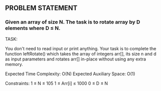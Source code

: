 ## PROBLEM STATEMENT
### Given an array of size N. The task is to rotate array by D elements where D ≤ N.

TASK:

You don't need to read input or print anything. Your task is to complete the function leftRotate() which takes the array of integers arr[], its size n and d as input parameters and rotates arr[] in-place without using any extra memory.


Expected Time Complexity: O(N)
Expected Auxiliary Space: O(1)


Constraints:
1 ≤ N ≤ 105
1 ≤ Arr[i] ≤ 1000
0 ≤ D ≤ N
